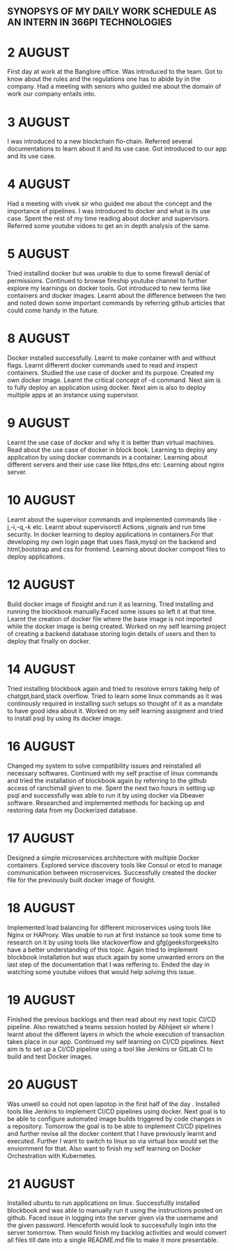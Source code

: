 ## SYNOPSYS OF MY DAILY WORK SCHEDULE AS AN INTERN IN 366PI TECHNOLOGIES


# 2 AUGUST
First day at work at the Banglore office.
Was introduced to the team.
Got to know about the rules and the regulations one has to abide by in the company.
Had a meeting with seniors who guided me about the domain of work our company entails into.


# 3 AUGUST
I was introduced to a new blockchain flo-chain.
Referred several documentations to learn about it and its use case.
Got introduced to our app and its use case.


# 4 AUGUST
Had a meeting with vivek sir who guided me about the concept and the importance of pipelines.
I was introduced to docker and what is its use case.
Spent the rest of my time reading about docker and supervisors.
Referred some youtube vidoes to get an in depth analysis of the same.


# 5 AUGUST
Tried installind docker but was unable to due to some firewall denial of permissions.
Continued to browse fireship youtube channel to further explore my learnings on docker tools.
Got introduced to new terms like containers and docker images.
Learnt about the difference between the two and noted down some important commands by referring github articles that could come handy in the future.

# 8 AUGUST
Docker installed successfully.
Learnt to make container with and without flags.
Learnt different docker commands used to read and inspect containers.
Studied the use case of docker and its purpose.
Created my own docker image.
Learnt the critical concept of -d command.
Next aim is to fully deploy an application using docker.
Next aim is also to deploy multiple apps at an instance using supervisor.


# 9 AUGUST
Learnt the use case of docker and why it is better than virtual machines.
Read about the use case of docker in block book.
Learning to deploy any application by using docker commands in a container.
Learning about different servers and their use case like https,dns etc:
Learning about nginx server.


# 10 AUGUST
Learnt about the supervisor commands and implemented commands like -j,-i,-q,-k etc.
Learnt about supervisorctl Actions ,signals and run time security.
In docker learning to deploy applications in containers.For that developing my own login page that uses flask,mysql on the backend  and html,bootstrap and css for frontend.
Learning about docker compost files to deploy applications.


# 12 AUGUST
 Build docker image of flosight and run it as learning.
 Tried installing and running the blockbook manually.Faced some issues so left it at that time.
 Learnt the creation of docker file where the base image is not imported while the docker image is being created.
 Worked on my self learning project of creating a backend database storing login details of users and then to deploy that 
 finally on docker.


# 14 AUGUST
Tried installing blockbook again and tried to resolove errors taking help of chatgpt,bard,stack overflow.
Tried to learn some linux commands as it was continously required in installing such setups so thought of it as a mandate to have good idea about it.
Worked on my self learning assigment and tried to install psql by using its docker image.

# 16 AUGUST
Changed my system to solve compatibility issues and reinstalled all necessary softwares.
Continued with my self practise of linux commands and tried the installation of blockbook again by referring to the github access of ranchimall given to me.
Spent the next two hours in setting up psql and successfully was able to run it by using docker via Dbeaver software.
Researched and implemented methods for backing up and restoring data from my Dockerized database.


# 17 AUGUST
Designed a simple microservices architecture with multiple Docker containers.
Explored service discovery tools like Consul or etcd to manage communication between microservices.
Successfully created the docker file for the previously built docker image of flosight.


# 18 AUGUST
Implemented load balancing for different microservices using tools like Nginx or HAProxy.
Was unable to run at first instance so took some time to research on it by using tools like stackoverflow and gfg(geeksforgeeks)to have a better understanding of this topic.
Again tried to implement blockbook installation but was stuck again by some unwanted errors on the last step of the documentation that I was reffering to.
Ended the day in watching  some youtube vidoes that would help solving this issue.


# 19 AUGUST
Finished the previous backlogs and then read about my next topic CI/CD pipeline.
Also rewatched a teams session hosted by Abhijeet sir where I learnt about the different layers in which the whole execution of transaction takes place in our app.
Continued my self learning on CI/CD pipelines.
Next aim is to set up a CI/CD pipeline using a tool like Jenkins or GitLab CI to build and test Docker images.


# 20 AUGUST
Was unwell so could not open lapotop in the first half of the day .
Installed tools like Jenkins to implement CI/CD pipelines using docker.
Next goal is to be able to configure automated image builds triggered by code changes in a repository.
Tomorrow the goal is to be able to implement CI/CD pipelines and further revise all the docker content that I have previously learnt and executed.
Further I want to switch to linux so via virtual box would set the enviornment for that.
Also want to finish my self learning on Docker Orchestration with Kubernetes.


# 21 AUGUST
Installed ubuntu to run applications on linux.
Successfullly installed blockbook and was able to manually run it using the instructions posted on github.
Faced issue in logging into the server given via the username and the given password.
Henceforth would look to successfully login into the server tomorrow.
Then would finish my backlog activities and would convert all files till date into a single README.md file to make it more presentable.

  

